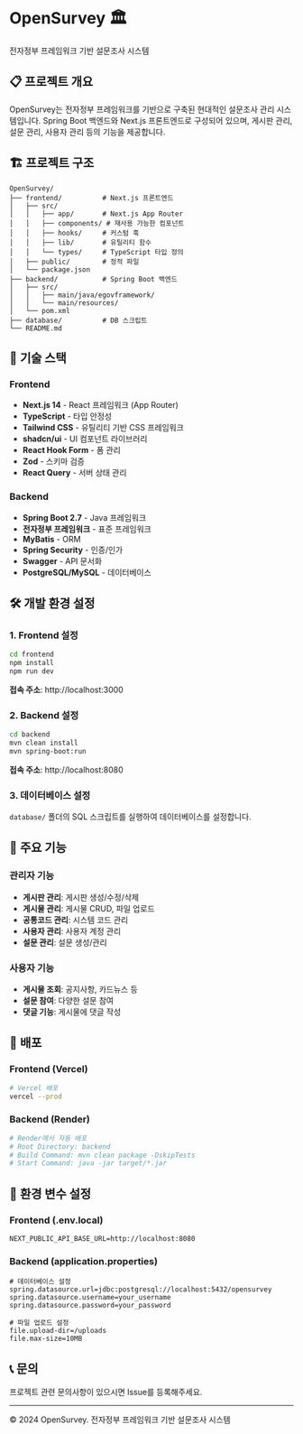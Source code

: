 # OpenSurvey 🏛️

전자정부 프레임워크 기반 설문조사 시스템

## 📋 프로젝트 개요

OpenSurvey는 전자정부 프레임워크를 기반으로 구축된 현대적인 설문조사 관리 시스템입니다. Spring Boot 백엔드와 Next.js 프론트엔드로 구성되어 있으며, 게시판 관리, 설문 관리, 사용자 관리 등의 기능을 제공합니다.

## 🏗️ 프로젝트 구조

```
OpenSurvey/
├── frontend/          # Next.js 프론트엔드
│   ├── src/
│   │   ├── app/       # Next.js App Router
│   │   ├── components/ # 재사용 가능한 컴포넌트
│   │   ├── hooks/     # 커스텀 훅
│   │   ├── lib/       # 유틸리티 함수
│   │   └── types/     # TypeScript 타입 정의
│   ├── public/        # 정적 파일
│   └── package.json
├── backend/           # Spring Boot 백엔드
│   ├── src/
│   │   ├── main/java/egovframework/
│   │   └── main/resources/
│   └── pom.xml
├── database/          # DB 스크립트
└── README.md
```

## 🚀 기술 스택

### Frontend
- **Next.js 14** - React 프레임워크 (App Router)
- **TypeScript** - 타입 안정성
- **Tailwind CSS** - 유틸리티 기반 CSS 프레임워크
- **shadcn/ui** - UI 컴포넌트 라이브러리
- **React Hook Form** - 폼 관리
- **Zod** - 스키마 검증
- **React Query** - 서버 상태 관리

### Backend
- **Spring Boot 2.7** - Java 프레임워크
- **전자정부 프레임워크** - 표준 프레임워크
- **MyBatis** - ORM
- **Spring Security** - 인증/인가
- **Swagger** - API 문서화
- **PostgreSQL/MySQL** - 데이터베이스

## 🛠️ 개발 환경 설정

### 1. Frontend 설정

```bash
cd frontend
npm install
npm run dev
```

**접속 주소**: http://localhost:3000

### 2. Backend 설정

```bash
cd backend
mvn clean install
mvn spring-boot:run
```

**접속 주소**: http://localhost:8080

### 3. 데이터베이스 설정

`database/` 폴더의 SQL 스크립트를 실행하여 데이터베이스를 설정합니다.

## 📱 주요 기능

### 관리자 기능
- **게시판 관리**: 게시판 생성/수정/삭제
- **게시물 관리**: 게시물 CRUD, 파일 업로드
- **공통코드 관리**: 시스템 코드 관리
- **사용자 관리**: 사용자 계정 관리
- **설문 관리**: 설문 생성/관리

### 사용자 기능
- **게시물 조회**: 공지사항, 카드뉴스 등
- **설문 참여**: 다양한 설문 참여
- **댓글 기능**: 게시물에 댓글 작성

## 🚀 배포

### Frontend (Vercel)
```bash
# Vercel 배포
vercel --prod
```

### Backend (Render)
```bash
# Render에서 자동 배포
# Root Directory: backend
# Build Command: mvn clean package -DskipTests
# Start Command: java -jar target/*.jar
```

## 🔧 환경 변수 설정

### Frontend (.env.local)
```env
NEXT_PUBLIC_API_BASE_URL=http://localhost:8080
```

### Backend (application.properties)
```properties
# 데이터베이스 설정
spring.datasource.url=jdbc:postgresql://localhost:5432/opensurvey
spring.datasource.username=your_username
spring.datasource.password=your_password

# 파일 업로드 설정
file.upload-dir=/uploads
file.max-size=10MB
```

## 📞 문의

프로젝트 관련 문의사항이 있으시면 Issue를 등록해주세요.

---

© 2024 OpenSurvey. 전자정부 프레임워크 기반 설문조사 시스템
